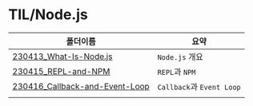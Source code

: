 # TIL/Node.js

| 폴더이름                                                                                                                  | 요약                       |
| --------------------------------------------------------------------------------------------------------------------- | ------------------------ |
| [230413_What-Is-Node.js](https://github.com/seho27060/TIL/tree/master/Node.js/230413_What-Is-Node.js)                 | `Node.js` 개요             |
| [230415_REPL-and-NPM](https://github.com/seho27060/TIL/tree/master/Node.js/230415_REPL-and-NPM)                       | `REPL`과 `NPM`            |
| [230416_Callback-and-Event-Loop](https://github.com/seho27060/TIL/tree/master/Node.js/230416_Callback-and-Event-Loop) | `Callback`과 `Event Loop` |
|                                                                                                                       |                          |
